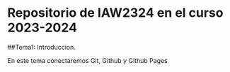 # Repositorio de IAW2324 en el curso 2023-2024
##Tema1: Introduccion.

En este tema conectaremos Git, Github y Github Pages